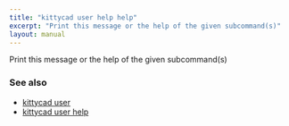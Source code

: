 ```yaml
---
title: "kittycad user help help"
excerpt: "Print this message or the help of the given subcommand(s)"
layout: manual
---
```


Print this message or the help of the given subcommand(s)

### See also

* [kittycad user](./kittycad_user)
* [kittycad user help](./kittycad_user_help)